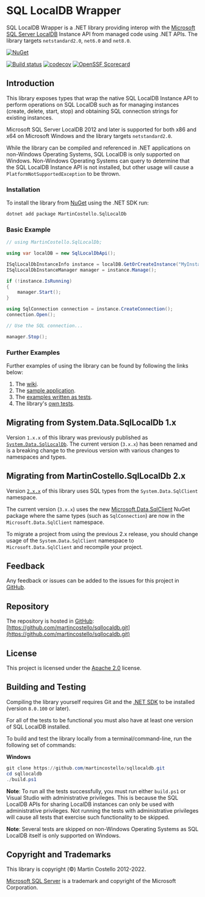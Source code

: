 # SQL LocalDB Wrapper

SQL LocalDB Wrapper is a .NET library providing interop with the [Microsoft SQL Server LocalDB](https://docs.microsoft.com/en-us/sql/relational-databases/express-localdb-instance-apis/sql-server-express-localdb-reference-instance-apis?view=sql-server-2017 "SQL Server Express LocalDB Reference - Instance APIs") Instance API from managed code using .NET APIs. The library targets `netstandard2.0`, `net6.0` and `net8.0`.

[![NuGet](https://buildstats.info/nuget/MartinCostello.SqlLocalDb?includePreReleases=true)](http://www.nuget.org/packages/MartinCostello.SqlLocalDb "Download MartinCostello.SqlLocalDb from NuGet")

[![Build status](https://github.com/martincostello/sqllocaldb/workflows/build/badge.svg?branch=main&event=push)](https://github.com/martincostello/sqllocaldb/actions?query=workflow%3Abuild+branch%3Amain+event%3Apush)
[![codecov](https://codecov.io/gh/martincostello/sqllocaldb/branch/main/graph/badge.svg)](https://codecov.io/gh/martincostello/sqllocaldb)
[![OpenSSF Scorecard](https://api.securityscorecards.dev/projects/github.com/martincostello/sqllocaldb/badge)](https://api.securityscorecards.dev/projects/github.com/martincostello/sqllocaldb)

## Introduction

This library exposes types that wrap the native SQL LocalDB Instance API to perform operations on SQL LocalDB such as for managing instances (create, delete, start, stop) and obtaining SQL connection strings for existing instances.

Microsoft SQL Server LocalDB 2012 and later is supported for both x86 and x64 on Microsoft Windows and the library targets `netstandard2.0`.

While the library can be compiled and referenced in .NET applications on non-Windows Operating Systems, SQL LocalDB is only supported on Windows. Non-Windows Operating Systems can query to determine that the SQL LocalDB Instance API is not installed, but other usage will cause a `PlatformNotSupportedException` to be thrown.

### Installation

To install the library from [NuGet](https://www.nuget.org/packages/MartinCostello.SqlLocalDb/ "MartinCostello.SqlLocalDb on NuGet.org") using the .NET SDK run:

```sh
dotnet add package MartinCostello.SqlLocalDb
```

### Basic Example

```csharp
// using MartinCostello.SqlLocalDb;

using var localDB = new SqlLocalDbApi();

ISqlLocalDbInstanceInfo instance = localDB.GetOrCreateInstance("MyInstance");
ISqlLocalDbInstanceManager manager = instance.Manage();

if (!instance.IsRunning)
{
    manager.Start();
}

using SqlConnection connection = instance.CreateConnection();
connection.Open();

// Use the SQL connection...

manager.Stop();
```

### Further Examples

Further examples of using the library can be found by following the links below:

  1. The [wiki](https://github.com/martincostello/sqllocaldb/wiki/Examples "Examples in the SQL LocalDB Wrapper wiki").
  1. The [sample application](https://github.com/martincostello/sqllocaldb/tree/main/samples "TodoApp sample").
  1. The [examples written as tests](https://github.com/martincostello/sqllocaldb/blob/main/tests/SqlLocalDb.Tests/Examples.cs "Examples as tests").
  1. The library's [own tests](https://github.com/martincostello/sqllocaldb/tree/main/tests/SqlLocalDb.Tests "View MartinCostello.SqlLocalDb's tests").

## Migrating from System.Data.SqlLocalDb 1.x

Version `1.x.x` of this library was previously published as [`System.Data.SqlLocalDb`](https://www.nuget.org/packages/System.Data.SqlLocalDb/ "System.Data.SqlLocalDb on NuGet"). The current version (`3.x.x`) has been renamed and is a breaking change to the previous version with various changes to namespaces and types.

## Migrating from MartinCostello.SqlLocalDb 2.x

Version [`2.x.x`](https://www.nuget.org/packages/MartinCostello.SqlLocalDb/2.0.0 "MartinCostello.SqlLocalDb 2.0.0 on NuGet") of this library uses SQL types from the `System.Data.SqlClient` namespace.

The current version (`3.x.x`) uses the new [Microsoft.Data.SqlClient](https://www.nuget.org/packages/Microsoft.Data.SqlClient/) NuGet package where the same types (such as `SqlConnection`) are now in the `Microsoft.Data.SqlClient` namespace.

To migrate a project from using the previous 2.x release, you should change usage of the `System.Data.SqlClient` namespace to `Microsoft.Data.SqlClient` and recompile your project.

## Feedback

Any feedback or issues can be added to the issues for this project in [GitHub](https://github.com/martincostello/sqllocaldb/issues "Issues for this project on GitHub.com").

## Repository

The repository is hosted in [GitHub](https://github.com/martincostello/sqllocaldb "This project on GitHub.com"): [https://github.com/martincostello/sqllocaldb.git](https://github.com/martincostello/sqllocaldb.git)

## License

This project is licensed under the [Apache 2.0](http://www.apache.org/licenses/LICENSE-2.0.txt "The Apache 2.0 license") license.

## Building and Testing

Compiling the library yourself requires Git and the [.NET SDK](https://www.microsoft.com/net/download/core "Download the .NET SDK") to be installed (version `8.0.100` or later).

For all of the tests to be functional you must also have at least one version of SQL LocalDB installed.

To build and test the library locally from a terminal/command-line, run the following set of commands:

**Windows**

```powershell
git clone https://github.com/martincostello/sqllocaldb.git
cd sqllocaldb
./build.ps1
```

**Note**: To run all the tests successfully, you must run either `build.ps1` or Visual Studio with administrative privileges. This is because the SQL LocalDB APIs for sharing LocalDB instances can only be used with administrative privileges. Not running the tests with administrative privileges will cause all tests that exercise such functionality to be skipped.

**Note**: Several tests are skipped on non-Windows Operating Systems as SQL LocalDB itself is only supported on Windows.

## Copyright and Trademarks

This library is copyright (©) Martin Costello 2012-2022.

[Microsoft SQL Server](https://www.microsoft.com/en-gb/sql-server/) is a trademark and copyright of the Microsoft Corporation.
